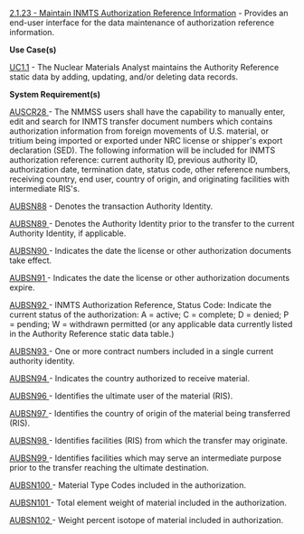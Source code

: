 <a href="https://dev.azure.com/Link-Technologies/NMMSS%20Requirements/_workitems/edit/111/" target="_blank">2.1.23 - Maintain INMTS Authorization Reference Information</a> - Provides an end-user interface for the data maintenance of authorization reference information.



**Use Case(s)**

<a href="https://dev.azure.com/Link-Technologies/NMMSS%20Requirements/_workitems/edit/10/" target="_blank">UC1.1</a> - The Nuclear Materials Analyst maintains the Authority Reference static data by adding, updating, and/or deleting data records.

**System Requirement(s)**

<a href="https://dev.azure.com/Link-Technologies/NMMSS%20Requirements/_workitems/edit/373/" target="_blank">AUSCR28 </a> - The NMMSS users shall have the capability to manually enter, edit and search for INMTS transfer document numbers which contains authorization information from foreign movements of U.S. material, or tritium being imported or exported under NRC license or shipper's export declaration (SED). The following information will be included for INMTS authorization reference: current authority ID, previous authority ID, authorization date, termination date, status code, other reference numbers, receiving country, end user, country of origin, and originating facilities with intermediate RIS's.

<a href="https://dev.azure.com/Link-Technologies/NMMSS%20Requirements/_workitems/edit/374/" target="_blank">AUBSN88</a> - Denotes the transaction Authority Identity.

<a href="https://dev.azure.com/Link-Technologies/NMMSS%20Requirements/_workitems/edit/375/" target="_blank">AUBSN89 </a> - Denotes the Authority Identity prior to the transfer to the current Authority Identity, if applicable.

<a href="https://dev.azure.com/Link-Technologies/NMMSS%20Requirements/_workitems/edit/376/" target="_blank">AUBSN90 </a> - Indicates the date the license or other authorization documents take effect.

<a href="https://dev.azure.com/Link-Technologies/NMMSS%20Requirements/_workitems/edit/377/" target="_blank">AUBSN91 </a> - Indicates the date the license or other authorization documents expire.

<a href="https://dev.azure.com/Link-Technologies/NMMSS%20Requirements/_workitems/edit/378/" target="_blank">AUBSN92 </a> - INMTS Authorization Reference, Status Code: Indicate the current status of the authorization: A = active; C = complete; D = denied; P = pending; W = withdrawn permitted (or any applicable data currently listed in the Authority Reference static data table.)

<a href="https://dev.azure.com/Link-Technologies/NMMSS%20Requirements/_workitems/edit/379/" target="_blank">AUBSN93 </a> - One or more contract numbers included in a single current authority identity.

<a href="https://dev.azure.com/Link-Technologies/NMMSS%20Requirements/_workitems/edit/380/" target="_blank">AUBSN94 </a> - Indicates the country authorized to receive material.

<a href="https://dev.azure.com/Link-Technologies/NMMSS%20Requirements/_workitems/edit/381/" target="_blank">AUBSN96 </a> - Identifies the ultimate user of the material (RIS).

<a href="https://dev.azure.com/Link-Technologies/NMMSS%20Requirements/_workitems/edit/382/" target="_blank">AUBSN97 </a> - Identifies the country of origin of the material being transferred (RIS).

<a href="https://dev.azure.com/Link-Technologies/NMMSS%20Requirements/_workitems/edit/383/" target="_blank">AUBSN98 </a> - Identifies facilities (RIS) from which the transfer may originate.

<a href="https://dev.azure.com/Link-Technologies/NMMSS%20Requirements/_workitems/edit/384/" target="_blank">AUBSN99 </a> - Identifies facilities which may serve an intermediate purpose prior to the transfer reaching the ultimate destination.

<a href="https://dev.azure.com/Link-Technologies/NMMSS%20Requirements/_workitems/edit/385/" target="_blank">AUBSN100 </a> - Material Type Codes included in the authorization.

<a href="https://dev.azure.com/Link-Technologies/NMMSS%20Requirements/_workitems/edit/386/" target="_blank">AUBSN101 </a> -  Total element weight of material included in the authorization.

<a href="https://dev.azure.com/Link-Technologies/NMMSS%20Requirements/_workitems/edit/387/" target="_blank">AUBSN102 </a> - Weight percent isotope of material included in authorization.


